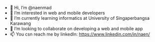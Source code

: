 - 👋 Hi, I’m @naenmad
- 👀 I’m interested in web and mobile developers
- 🌱 I’m currently learning informatics at University of Singaperbangsa Karawang
- 💞️ I’m looking to collaborate on developing a web and mobile app
- 📫 You csn reach me by linkedIn: https://www.linkedin.com/in/naen/

<!---
naenmad/naenmad is a ✨ special ✨ repository because its `README.md` (this file) appears on your GitHub profile.
You can click the Preview link to take a look at your changes.
--->
